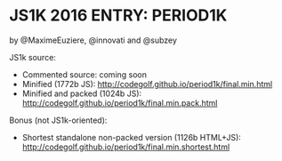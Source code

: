 JS1K 2016 ENTRY: PERIOD1K
===

by @MaximeEuziere, @innovati and @subzey

JS1k source:

- Commented source: coming soon
- Minified (1772b JS): http://codegolf.github.io/period1k/final.min.html
- Minified and packed (1024b JS): http://codegolf.github.io/period1k/final.min.pack.html

Bonus (not JS1k-oriented):

- Shortest standalone non-packed version (1126b HTML+JS): http://codegolf.github.io/period1k/final.min.shortest.html